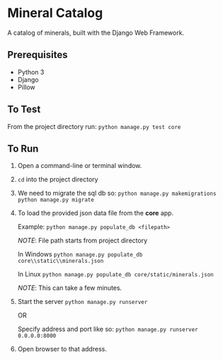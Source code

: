 # Mineral Catalog
A catalog of minerals, built with the Django Web Framework.

## Prerequisites
 - Python 3
 - Django
 - Pillow

## To Test
From the project directory run:
    `python manage.py test core`

## To Run
1. Open a command-line or terminal window.
2. `cd` into the project directory
3. We need to migrate the sql db so:
    `python manage.py makemigrations`
    `python manage.py migrate`
4. To load the provided json data file from the **core** app.

    Example:
    `python manage.py populate_db <filepath>`
    
    *NOTE*: File path starts from project directory
    
    In Windows
    `python manage.py populate_db core\\static\\minerals.json`
    
    In Linux
    `python manage.py populate_db core/static/minerals.json`
    
    *NOTE*: This can take a few minutes.
    
5. Start the server
    `python manage.py runserver`
    
    OR
    
    Specify address and port like so:
    `python manage.py runserver 0.0.0.0:8000`
    
6. Open browser to that address.
    
    